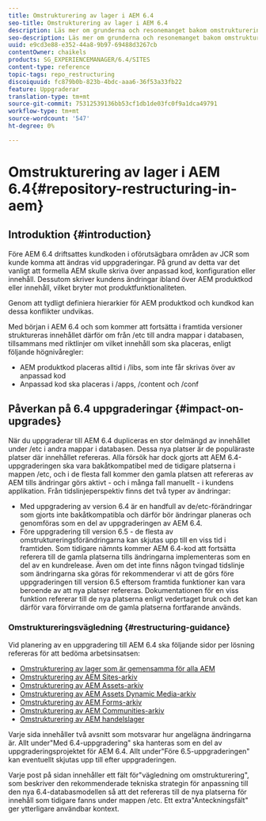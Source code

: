 ```yaml
---
title: Omstrukturering av lager i AEM 6.4
seo-title: Omstrukturering av lager i AEM 6.4
description: Läs mer om grunderna och resonemanget bakom omstruktureringen av databasen i AEM 6.4
seo-description: Läs mer om grunderna och resonemanget bakom omstruktureringen av databasen i AEM 6.4
uuid: e9cd3e88-e352-44a8-9b97-69488d3267cb
contentOwner: chaikels
products: SG_EXPERIENCEMANAGER/6.4/SITES
content-type: reference
topic-tags: repo_restructuring
discoiquuid: fc879b0b-823b-4bdc-aaa6-36f53a33fb22
feature: Uppgraderar
translation-type: tm+mt
source-git-commit: 75312539136bb53cf1db1de03fc0f9a1dca49791
workflow-type: tm+mt
source-wordcount: '547'
ht-degree: 0%

---
```



# Omstrukturering av lager i AEM 6.4{#repository-restructuring-in-aem}

## Introduktion {#introduction}

Före AEM 6.4 driftsattes kundkoden i oförutsägbara områden av JCR som kunde komma att ändras vid uppgraderingar. På grund av detta var det vanligt att formella AEM skulle skriva över anpassad kod, konfiguration eller innehåll. Dessutom skriver kundens ändringar ibland över AEM produktkod eller innehåll, vilket bryter mot produktfunktionaliteten.

Genom att tydligt definiera hierarkier för AEM produktkod och kundkod kan dessa konflikter undvikas.

Med början i AEM 6.4 och som kommer att fortsätta i framtida versioner struktureras innehållet därför om från /etc till andra mappar i databasen, tillsammans med riktlinjer om vilket innehåll som ska placeras, enligt följande högnivåregler:

* AEM produktkod placeras alltid i /libs, som inte får skrivas över av anpassad kod
* Anpassad kod ska placeras i /apps, /content och /conf

## Påverkan på 6.4 uppgraderingar {#impact-on-upgrades}

När du uppgraderar till AEM 6.4 dupliceras en stor delmängd av innehållet under /etc i andra mappar i databasen. Dessa nya platser är de populäraste platser där innehållet refereras. Alla försök har dock gjorts att AEM 6.4-uppgraderingen ska vara bakåtkompatibel med de tidigare platserna i mappen /etc, och i de flesta fall kommer den gamla platsen att refereras av AEM tills ändringar görs aktivt - och i många fall manuellt - i kundens applikation. Från tidslinjeperspektiv finns det två typer av ändringar:

* Med uppgradering av version 6.4 är en handfull av de/etc-förändringar som gjorts inte bakåtkompatibla och därför bör ändringar planeras och genomföras som en del av uppgraderingen av AEM 6.4.
* Före uppgradering till version 6.5 - de flesta av omstruktureringsförändringarna kan skjutas upp till en viss tid i framtiden. Som tidigare nämnts kommer AEM 6.4-kod att fortsätta referera till de gamla platserna tills ändringarna implementeras som en del av en kundrelease. Även om det inte finns någon tvingad tidslinje som ändringarna ska göras för rekommenderar vi att de görs före uppgraderingen till version 6.5 eftersom framtida funktioner kan vara beroende av att nya platser refereras. Dokumentationen för en viss funktion refererar till de nya platserna enligt vedertaget bruk och det kan därför vara förvirrande om de gamla platserna fortfarande används.

### Omstruktureringsvägledning {#restructuring-guidance}

Vid planering av en uppgradering till AEM 6.4 ska följande sidor per lösning refereras för att bedöma arbetsinsatsen:

* [Omstrukturering av lager som är gemensamma för alla AEM](/help/sites-deploying/all-repository-restructuring-in-aem-6-4.md)
* [Omstrukturering av AEM Sites-arkiv](/help/sites-deploying/sites-repository-restructuring-in-aem-6-4.md)
* [Omstrukturering av AEM Assets-arkiv](/help/sites-deploying/assets-repository-restructuring-in-aem-6-4.md)
* [Omstrukturering av AEM Assets Dynamic Media-arkiv](/help/sites-deploying/dynamicmedia-repository-restructuring-in-aem-6-4.md)
* [Omstrukturering av AEM Forms-arkiv](/help/sites-deploying/forms-repository-restructuring-in-aem-6-4.md)
* [Omstrukturering av AEM Communities-arkiv](/help/sites-deploying/communities-repository-restructuring-in-aem-6-4.md)
* [Omstrukturering av AEM handelslager](/help/sites-deploying/ecommerce-repository-restructuring-in-aem-6-4.md)

Varje sida innehåller två avsnitt som motsvarar hur angelägna ändringarna är. Allt under&quot;Med 6.4-uppgradering&quot; ska hanteras som en del av uppgraderingsprojektet för AEM 6.4. Allt under&quot;Före 6.5-uppgraderingen&quot; kan eventuellt skjutas upp till efter uppgraderingen.

Varje post på sidan innehåller ett fält för&quot;vägledning om omstrukturering&quot;, som beskriver den rekommenderade tekniska strategin för anpassning till den nya 6.4-databasmodellen så att det refereras till de nya platserna för innehåll som tidigare fanns under mappen /etc. Ett extra&quot;Anteckningsfält&quot; ger ytterligare användbar kontext.
